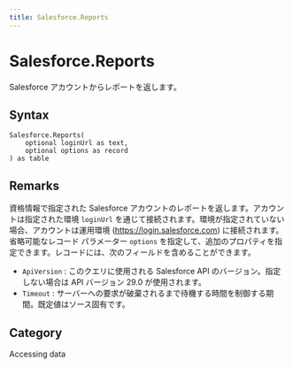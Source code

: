 ```yaml
---
title: Salesforce.Reports
---
```


# Salesforce.Reports


Salesforce アカウントからレポートを返します。


## Syntax

```powerquery
Salesforce.Reports(
    optional loginUrl as text,
    optional options as record
) as table
```


## Remarks

資格情報で指定された Salesforce アカウントのレポートを返します。アカウントは指定された環境 <code>loginUrl</code> を通じて接続されます。環境が指定されていない場合、アカウントは運用環境 (https://login.salesforce.com) に接続されます。省略可能なレコード パラメーター <code>options</code> を指定して、追加のプロパティを指定できます。レコードには、次のフィールドを含めることができます。    <ul><li><code>ApiVersion</code> : このクエリに使用される Salesforce API のバージョン。指定しない場合は API バージョン 29.0 が使用されます。</li><li><code>Timeout</code> : サーバーへの要求が破棄されるまで待機する時間を制御する期間。既定値はソース固有です。</li></ul>    



## Category
Accessing data
